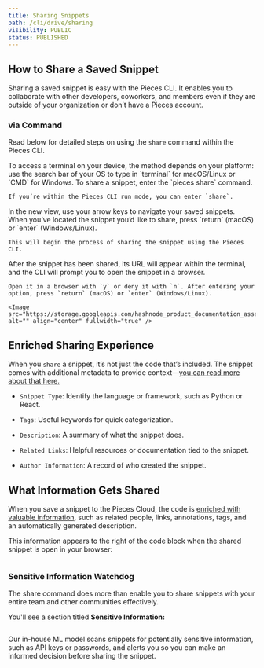 ```yaml
---
title: Sharing Snippets
path: /cli/drive/sharing
visibility: PUBLIC
status: PUBLISHED
---
```


## How to Share a Saved Snippet

Sharing a saved snippet is easy with the Pieces CLI. It enables you to collaborate with other developers, coworkers, and members even if they are outside of your organization or don’t have a Pieces account.

### via Command

Read below for detailed steps on using the `share` command within the Pieces CLI.

<Steps>
  <Step title="Open a Terminal">
    To access a terminal on your device, the method depends on your platform: use the search bar of your OS to type in `terminal` for macOS/Linux or `CMD` for Windows.
  </Step>

  <Step title="Enter Share Command">
    To share a snippet, enter the `pieces share` command.

    If you’re within the Pieces CLI run mode, you can enter `share`.
  </Step>

  <Step title="Select a Snippet">
    In the new view, use your arrow keys to navigate your saved snippets. When you’ve located the snippet you’d like to share, press `return` (macOS) or `enter` (Windows/Linux).

    This will begin the process of sharing the snippet using the Pieces CLI.
  </Step>

  <Step title="Open in Browser or Copy Link">
    After the snippet has been shared, its URL will appear within the terminal, and the CLI will prompt you to open the snippet in a browser.

    Open it in a browser with `y` or deny it with `n`. After entering your option, press `return` (macOS) or `enter` (Windows/Linux).

    <Image src="https://storage.googleapis.com/hashnode_product_documentation_assets/cli_assets/pieces_drive/sharing/sharing_snippet.gif" alt="" align="center" fullwidth="true" />
  </Step>
</Steps>

## Enriched Sharing Experience

When you `share` a snippet, it’s not just the code that’s included. The snippet comes with additional metadata to provide context—<a target="_blank" href="/products/cli/drive/sharing#what-information-gets-shared">you can read more about that here.</a>

* `Snippet Type`: Identify the language or framework, such as Python or React.

* `Tags`: Useful keywords for quick categorization.

* `Description`: A summary of what the snippet does.

* `Related Links`: Helpful resources or documentation tied to the snippet.

* `Author Information`: A record of who created the snippet.

## What Information Gets Shared

When you save a snippet to the Pieces Cloud, the code is [enriched with valuable information](/products/cli/drive/save-snippets#what-happens-when-you-save-a-snippet), such as related people, links, annotations, tags, and an automatically generated description.

This information appears to the right of the code block when the shared snippet is open in your browser:

<Image src="https://cdn.hashnode.com/res/hashnode/image/upload/v1731623145740/ec60e89f-ac2f-4396-b6a8-ad94f57d9745.png?auto=compress,format&format=webp&q=75" alt="" align="center" fullwidth="true" />

### Sensitive Information Watchdog

The share command does more than enable you to share snippets with your entire team and other communities effectively.

You'll see a section titled **Sensitive Information:**

<Image src="https://cdn.hashnode.com/res/hashnode/image/upload/v1731514684555/707b0769-5b68-448c-811b-a44d2414a10d.png?auto=compress,format&format=webp&q=75" alt="" align="center" fullwidth="true" />

Our in-house ML model scans snippets for potentially sensitive information, such as API keys or passwords, and alerts you so you can make an informed decision before sharing the snippet.
